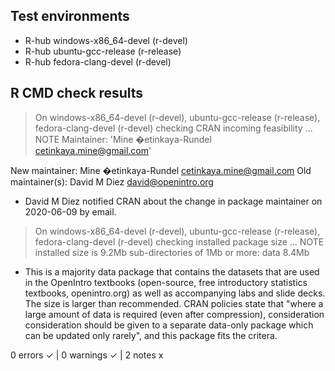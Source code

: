 ## Test environments
- R-hub windows-x86_64-devel (r-devel)
- R-hub ubuntu-gcc-release (r-release)
- R-hub fedora-clang-devel (r-devel)

## R CMD check results
> On windows-x86_64-devel (r-devel), ubuntu-gcc-release (r-release), fedora-clang-devel (r-devel)
  checking CRAN incoming feasibility ... NOTE
  Maintainer: 'Mine �etinkaya-Rundel <cetinkaya.mine@gmail.com>'
  
  New maintainer:
    Mine �etinkaya-Rundel <cetinkaya.mine@gmail.com>
  Old maintainer(s):
    David M Diez <david@openintro.org>
  
  * David M Diez notified CRAN about the change in package maintainer on 
  2020-06-09 by email.

> On windows-x86_64-devel (r-devel), ubuntu-gcc-release (r-release), fedora-clang-devel (r-devel)
  checking installed package size ... NOTE
    installed size is  9.2Mb
    sub-directories of 1Mb or more:
      data   8.4Mb
  
  * This is a majority data package that contains the datasets that are used 
  in the OpenIntro textbooks (open-source, free introductory statistics 
  textbooks, openintro.org) as well as accompanying labs and slide decks.
  The size is larger than recommended. CRAN policies state that "where a large 
  amount of data is required (even after compression), consideration
  consideration should be given to a separate data-only package which can be
  updated only rarely", and this package fits the critera.

0 errors ✓ | 0 warnings ✓ | 2 notes x

